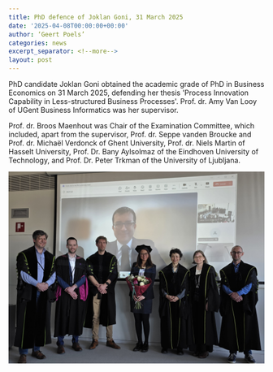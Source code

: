 ```yaml
---
title: PhD defence of Joklan Goni, 31 March 2025
date: '2025-04-08T00:00:00+00:00'
author: ‘Geert Poels’
categories: news
excerpt_separator: <!--more-->
layout: post
---
```

PhD candidate Joklan Goni obtained the academic grade of PhD in Business Economics on 31 March 2025, defending her thesis 'Process Innovation Capability in Less-structured Business Processes'. Prof. dr. Amy Van Looy of UGent Business Informatics was her supervisor. 

Prof. dr. Broos Maenhout was Chair of the Examination Committee, which included, apart from the supervisor, Prof. dr. Seppe vanden Broucke and Prof. dr. Michaël Verdonck of Ghent University, Prof. dr. Niels Martin of Hasselt University, Prof. Dr. Bany Aylsolmaz of the Eindhoven University of Technology, and Prof. Dr. Peter Trkman of the University of Ljubljana.

![](/uploads/PhDJoklanGoni.jpg)
<!--more-->
